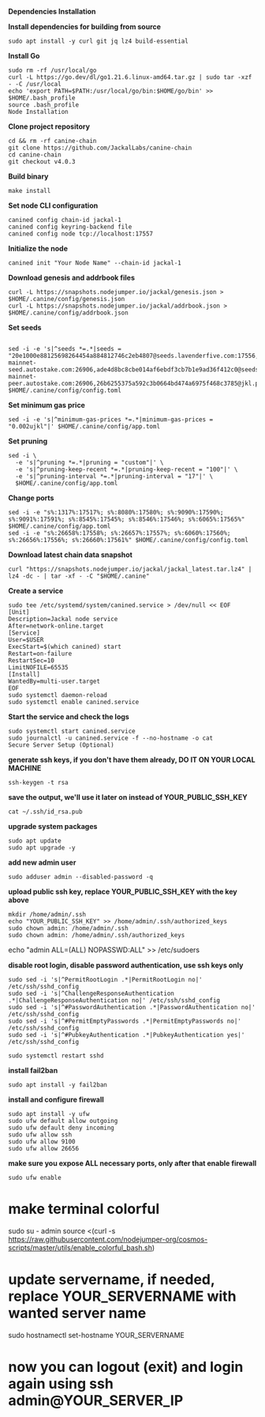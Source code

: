 **Dependencies Installation**

**Install dependencies for building from source**

```sudo apt update
sudo apt install -y curl git jq lz4 build-essential
```

**Install Go**
```
sudo rm -rf /usr/local/go
curl -L https://go.dev/dl/go1.21.6.linux-amd64.tar.gz | sudo tar -xzf - -C /usr/local
echo 'export PATH=$PATH:/usr/local/go/bin:$HOME/go/bin' >> $HOME/.bash_profile
source .bash_profile
Node Installation
```

**Clone project repository**
```
cd && rm -rf canine-chain
git clone https://github.com/JackalLabs/canine-chain
cd canine-chain
git checkout v4.0.3
```

**Build binary**
```
make install
```

**Set node CLI configuration**
```
canined config chain-id jackal-1
canined config keyring-backend file
canined config node tcp://localhost:17557
```

**Initialize the node**
```
canined init "Your Node Name" --chain-id jackal-1
```

**Download genesis and addrbook files**
```
curl -L https://snapshots.nodejumper.io/jackal/genesis.json > $HOME/.canine/config/genesis.json
curl -L https://snapshots.nodejumper.io/jackal/addrbook.json > $HOME/.canine/config/addrbook.json
```

**Set seeds**
```

sed -i -e 's|^seeds *=.*|seeds = "20e1000e88125698264454a884812746c2eb4807@seeds.lavenderfive.com:17556,ebc272824924ea1a27ea3183dd0b9ba713494f83@jackal-mainnet-seed.autostake.com:26906,ade4d8bc8cbe014af6ebdf3cb7b1e9ad36f412c0@seeds.polkachu.com:17556,400f3d9e30b69e78a7fb891f60d76fa3c73f0ecc@jackal.rpc.kjnodes.com:13759,c28827cb96c14c905b127b92065a3fb4cd77d7f6@seeds.whispernode.com:17556,8542cd7e6bf9d260fef543bc49e59be5a3fa9074@seed.publicnode.com:26656,0ab9ec918cd36a28be1fcf538f7f76ede2b81659@89.58.38.59:26656,ebc272824924ea1a27ea3183dd0b9ba713494f83@jackal-mainnet-peer.autostake.com:26906,26b6255375a592c3b0664bd474a6975f468c3785@jkl.peer.stavr.tech:11126,713d202326eedaed41d467b26051aba62727febd@5.9.69.241:26656"|' $HOME/.canine/config/config.toml
```

**Set minimum gas price**
```
sed -i -e 's|^minimum-gas-prices *=.*|minimum-gas-prices = "0.002ujkl"|' $HOME/.canine/config/app.toml
```

**Set pruning**
```
sed -i \
  -e 's|^pruning *=.*|pruning = "custom"|' \
  -e 's|^pruning-keep-recent *=.*|pruning-keep-recent = "100"|' \
  -e 's|^pruning-interval *=.*|pruning-interval = "17"|' \
  $HOME/.canine/config/app.toml
```

**Change ports**
```
sed -i -e "s%:1317%:17517%; s%:8080%:17580%; s%:9090%:17590%; s%:9091%:17591%; s%:8545%:17545%; s%:8546%:17546%; s%:6065%:17565%" $HOME/.canine/config/app.toml
sed -i -e "s%:26658%:17558%; s%:26657%:17557%; s%:6060%:17560%; s%:26656%:17556%; s%:26660%:17561%" $HOME/.canine/config/config.toml
```

**Download latest chain data snapshot**
```
curl "https://snapshots.nodejumper.io/jackal/jackal_latest.tar.lz4" | lz4 -dc - | tar -xf - -C "$HOME/.canine"
```

**Create a service**
```
sudo tee /etc/systemd/system/canined.service > /dev/null << EOF
[Unit]
Description=Jackal node service
After=network-online.target
[Service]
User=$USER
ExecStart=$(which canined) start
Restart=on-failure
RestartSec=10
LimitNOFILE=65535
[Install]
WantedBy=multi-user.target
EOF
sudo systemctl daemon-reload
sudo systemctl enable canined.service
```

**Start the service and check the logs**
```
sudo systemctl start canined.service
sudo journalctl -u canined.service -f --no-hostname -o cat
Secure Server Setup (Optional)
```

**generate ssh keys, if you don't have them already, DO IT ON YOUR LOCAL MACHINE**
```
ssh-keygen -t rsa
```

**save the output, we'll use it later on instead of YOUR_PUBLIC_SSH_KEY**
```
cat ~/.ssh/id_rsa.pub
```

**upgrade system packages**
```
sudo apt update
sudo apt upgrade -y
```

**add new admin user**
```
sudo adduser admin --disabled-password -q
```

**upload public ssh key, replace YOUR_PUBLIC_SSH_KEY with the key above**
```
mkdir /home/admin/.ssh
echo "YOUR_PUBLIC_SSH_KEY" >> /home/admin/.ssh/authorized_keys
sudo chown admin: /home/admin/.ssh
sudo chown admin: /home/admin/.ssh/authorized_keys
```

echo "admin ALL=(ALL) NOPASSWD:ALL" >> /etc/sudoers

**disable root login, disable password authentication, use ssh keys only**
```
sudo sed -i 's|^PermitRootLogin .*|PermitRootLogin no|' /etc/ssh/sshd_config
sudo sed -i 's|^ChallengeResponseAuthentication .*|ChallengeResponseAuthentication no|' /etc/ssh/sshd_config
sudo sed -i 's|^#PasswordAuthentication .*|PasswordAuthentication no|' /etc/ssh/sshd_config
sudo sed -i 's|^#PermitEmptyPasswords .*|PermitEmptyPasswords no|' /etc/ssh/sshd_config
sudo sed -i 's|^#PubkeyAuthentication .*|PubkeyAuthentication yes|' /etc/ssh/sshd_config

sudo systemctl restart sshd
```

**install fail2ban**
```
sudo apt install -y fail2ban
```

**install and configure firewall**
```
sudo apt install -y ufw
sudo ufw default allow outgoing
sudo ufw default deny incoming
sudo ufw allow ssh
sudo ufw allow 9100
sudo ufw allow 26656
```

**make sure you expose ALL necessary ports, only after that enable firewall**
```
sudo ufw enable
```

# make terminal colorful
sudo su - admin
source <(curl -s https://raw.githubusercontent.com/nodejumper-org/cosmos-scripts/master/utils/enable_colorful_bash.sh)

# update servername, if needed, replace YOUR_SERVERNAME with wanted server name
sudo hostnamectl set-hostname YOUR_SERVERNAME

# now you can logout (exit) and login again using ssh admin@YOUR_SERVER_IP
